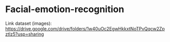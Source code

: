 # Facial-emotion-recognition
Link dataset (images): https://drive.google.com/drive/folders/1w40uOc2EgwHkkxtNoTPvQqcw2Zpztlz5?usp=sharing
